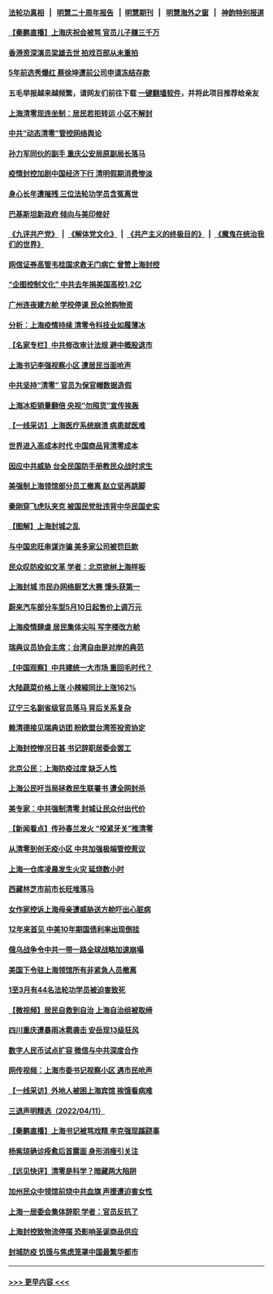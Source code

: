 #### [法轮功真相](https://github.com/gfw-breaker/truth/blob/master/README.md?t=0) &nbsp;&nbsp;|&nbsp;&nbsp; [明慧二十周年报告](https://github.com/gfw-breaker/mh-reports/blob/master/README.md?t=0) &nbsp;&nbsp;|&nbsp;&nbsp;[明慧期刊](https://github.com/gfw-breaker/mh-qikan) &nbsp;&nbsp;|&nbsp;&nbsp; [明慧海外之窗](https://github.com/gfw-breaker/mh-news/blob/master/README.md?t=0) &nbsp;&nbsp;|&nbsp;&nbsp; [神韵特别报道](https://github.com/gfw-breaker/mh-news/blob/master/shenyun.md?t=0)
#### [【秦鹏直播】上海庆祝会被骂 官员儿子赚三千万](../pages/nsc413/n13710204.md?t=04130901) 
#### [香港资深演员梁雄去世 拍戏百部从未重拍](../pages/nsc413/n13710185.md?t=04130901) 
#### [5年前选秀爆红 蔡徐坤遭前公司申请冻结存款](../pages/nsc413/n13710137.md?t=04130901) 
#### 五毛举报越来越频繁，请网友们前往下载 [一键翻墙软件](https://github.com/gfw-breaker/ssr-accounts)，并将此项目推荐给亲友
#### [上海清零现连坐制：居民若拒转运 小区不解封](../pages/nsc413/n13710156.md?t=04130901) 
#### [中共“动态清零”管控网络舆论](../pages/nsc413/n13710162.md?t=04130901) 
#### [孙力军同伙的副手 重庆公安局原副局长落马](../pages/nsc413/n13710154.md?t=04130901) 
#### [疫情封控加剧中国经济下行 清明假期消费惨淡](../pages/nsc413/n13710152.md?t=04130901) 
#### [身心长年遭摧残 三位法轮功学员含冤离世](../pages/nsc413/n13692679.md?t=04130901) 
#### [巴基斯坦新政府 倾向与美印修好](../pages/nsc413/n13710141.md?t=04130901) 
#### [《九评共产党》](https://github.com/begood0513/9ping.md/blob/master/README.md) &nbsp;|&nbsp; [《解体党文化》](../../../../jtdwh.md/blob/master/README.md)  &nbsp;|&nbsp; [《共产主义的终极目的》](../../../../gczydzjmd.md/blob/master/README.md) &nbsp;|&nbsp; [《魔鬼在统治我们的世界》](../../../../mgztzwmdsj.md/blob/master/README.md) 
#### [网信证券高管韦桂国求救无门病亡 曾赞上海封控](../pages/nsc413/n13709961.md?t=04130901) 
#### [“企图控制文化” 中共去年捐美国高校1.2亿](../pages/nsc413/n13710128.md?t=04130901) 
#### [广州连夜建方舱 学校停课 民众抢购物资](../pages/nsc413/n13710135.md?t=04130901) 
#### [分析：上海疫情持续 清零令科技业如履薄冰](../pages/nsc413/n13710075.md?t=04130901) 
#### [【名家专栏】中共修改审计法规 避中概股退市](../pages/nsc413/n13709949.md?t=04130901) 
#### [上海书记李强视察小区 遭居民当面呛声](../pages/nsc413/n13709794.md?t=04130901) 
#### [中共坚持“清零” 官员为保官帽数据造假](../pages/nsc413/n13710125.md?t=04130901) 
#### [上海冰柜销量翻倍 央视“勿囤货”宣传挨轰](../pages/nsc413/n13709983.md?t=04130901) 
#### [【一线采访】上海医疗系统崩溃 病患就医难](../pages/nsc413/n13710108.md?t=04130901) 
#### [世界进入高成本时代 中国商品背清零成本](../pages/nsc413/n13710116.md?t=04130901) 
#### [因应中共威胁 台全民国防手册教民众战时求生](../pages/nsc413/n13709637.md?t=04130901) 
#### [美强制上海领馆部分员工撤离 赵立坚再跳脚](../pages/nsc413/n13710087.md?t=04130901) 
#### [秦刚穿飞虎队夹克 被国民党批违背中华民国史实](../pages/nsc413/n13710064.md?t=04130901) 
#### [【图解】上海封城之乱](../pages/nsc413/n13710076.md?t=04130901) 
#### [与中国忠旺串谋诈骗 美多家公司被罚巨款](../pages/nsc413/n13709898.md?t=04130901) 
#### [民众叹防疫如文革 学者：北京欲树上海样板](../pages/nsc413/n13709879.md?t=04130901) 
#### [上海封城 市民办网络厨艺大赛 馒头获第一](../pages/nsc413/n13709855.md?t=04130901) 
#### [蔚来汽车部分车型5月10日起售价上调万元](../pages/nsc413/n13709802.md?t=04130901) 
#### [上海疫情肆虐 居民集体尖叫 写字楼改方舱](../pages/nsc413/n13709659.md?t=04130901) 
#### [瑞典议员协会主席：台湾自由是对岸的典范](../pages/nsc413/n13709718.md?t=04130901) 
#### [【中国观察】中共建统一大市场 重回毛时代？](../pages/nsc413/n13709636.md?t=04130901) 
#### [大陆蔬菜价格上涨 小辣椒同比上涨162%](../pages/nsc413/n13709617.md?t=04130901) 
#### [辽宁三名副省级官员落马 背后关系复杂](../pages/nsc413/n13709755.md?t=04130901) 
#### [赖清德接见瑞典访团 盼欧盟台湾签投资协定](../pages/nsc413/n13709779.md?t=04130901) 
#### [上海封控惨况日甚 书记辞职居委会罢工](../pages/nsc413/n13709790.md?t=04130901) 
#### [北京公民：上海防疫过度 缺乏人性](../pages/nsc413/n13709780.md?t=04130901) 
#### [上海公民吁当局拯救民生联署书 遭全网封杀](../pages/nsc413/n13709680.md?t=04130901) 
#### [美专家：中共强制清零 封城让民众付出代价](../pages/nsc413/n13709482.md?t=04130901) 
#### [【新闻看点】传孙春兰发火 “咬紧牙关”推清零](../pages/nsc413/n13709449.md?t=04130901) 
#### [从清零到创无疫小区 中共加强极端管控惹议](../pages/nsc413/n13709629.md?t=04130901) 
#### [上海一仓库凌晨发生火灾 延烧数小时](../pages/nsc413/n13709717.md?t=04130901) 
#### [西藏林芝市前市长旺堆落马](../pages/nsc413/n13709698.md?t=04130901) 
#### [女作家控诉上海母亲遭威胁送方舱吓出心脏病](../pages/nsc413/n13709625.md?t=04130901) 
#### [12年来首见 中美10年期国债利率出现倒挂](../pages/nsc413/n13709540.md?t=04130901) 
#### [俄乌战争令中共一带一路全球战略加速崩塌](../pages/nsc413/n13709600.md?t=04130901) 
#### [美国下令驻上海领馆所有非紧急人员撤离](../pages/nsc413/n13709373.md?t=04130901) 
#### [1至3月有44名法轮功学员被迫害致死](../pages/nsc413/n13704649.md?t=04130901) 
#### [【微视频】居民自救到自治 上海自治组被取缔](../pages/nsc413/n13709244.md?t=04130901) 
#### [四川重庆遭暴雨冰雹袭击 安岳现13级狂风](../pages/nsc413/n13709547.md?t=04130901) 
#### [数字人民币试点扩容 微信与中共深度合作](../pages/nsc413/n13709567.md?t=04130901) 
#### [网传视频：上海市委书记视察小区 遇市民呛声](../pages/nsc413/n13709408.md?t=04130901) 
#### [【一线采访】外地人被困上海宾馆 挨饿看病难](../pages/nsc413/n13709485.md?t=04130901) 
#### [三退声明精选（2022/04/11）](../pages/nsc413/n13709533.md?t=04130901) 
#### [【秦鹏直播】上海书记被骂戏精 李克强现蹊跷事](../pages/nsc413/n13709476.md?t=04130901) 
#### [杨紫琼确诊痊愈后首露面 身形消瘦引关注](../pages/nsc413/n13709399.md?t=04130901) 
#### [【远见快评】清零是科学？暗藏两大陷阱](../pages/nsc413/n13709424.md?t=04130901) 
#### [加州民众中领馆前烧中共血旗 声援遭迫害女性](../pages/nsc413/n13709452.md?t=04130901) 
#### [上海一居委会集体辞职 学者：官员反抗了](../pages/nsc413/n13709358.md?t=04130901) 
#### [上海封控致物流停摆 恐影响圣诞商品供应](../pages/nsc413/n13709443.md?t=04130901) 
#### [封城防疫 饥饿与焦虑笼罩中国最繁华都市](../pages/nsc413/n13709427.md?t=04130901) 

----
#### [ >>> 更早内容 <<< ](../indexes/nsc413-earlier.md)
